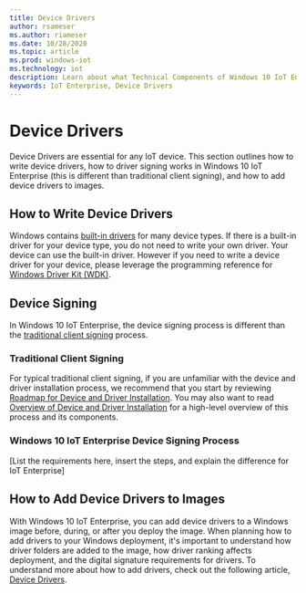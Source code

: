 ```yaml
---
title: Device Drivers
author: rsameser
ms.author: riameser
ms.date: 10/28/2020
ms.topic: article
ms.prod: windows-iot
ms.technology: iot
description: Learn about what Technical Components of Windows 10 IoT Enterprise.
keywords: IoT Enterprise, Device Drivers
---
```


# Device Drivers
Device Drivers are essential for any IoT device. This section outlines how to write device drivers, how to driver signing works in Windows 10 IoT Enterprise (this is different than traditional client signing), and how to add device drivers to images.  

## How to Write Device Drivers
Windows contains [built-in drivers](https://docs.microsoft.com/windows-hardware/drivers/gettingstarted/do-you-need-to-write-a-driver-) for many device types. If there is a built-in driver for your device type, you do not need to write your own driver. Your device can use the built-in driver. However if you need to write a device driver for your device, please leverage the programming reference for [Windows Driver Kit (WDK)](https://docs.microsoft.com/windows-hardware/drivers/ddi/).  

## Device Signing
In Windows 10 IoT Enterprise, the device signing process is different than the [traditional client signing](https://docs.microsoft.com/windows-hardware/drivers/install/driver-signing ) process.

### Traditional Client Signing
For typical traditional client signing, if you are unfamiliar with the device and driver installation process, we recommend that you start by reviewing [Roadmap for Device and Driver Installation](https://docs.microsoft.com/windows-hardware/drivers/install/roadmap-for-device-and-driver-installation--windows-vista-and-later-). You may also want to read [Overview of Device and Driver Installation](https://docs.microsoft.com/windows-hardware/drivers/install/overview-of-device-and-driver-installation) for a high-level overview of this process and its components.

### Windows 10 IoT Enterprise Device Signing Process
[List the requirements here, insert the steps, and explain the difference for IoT Enterprise]

## How to Add Device Drivers to Images
With Windows 10 IoT Enterprise, you can add device drivers to a Windows image before, during, or after you deploy the image. When planning how to add drivers to your Windows deployment, it's important to understand how driver folders are added to the image, how driver ranking affects deployment, and the digital signature requirements for drivers. To understand more about how to add drivers, check out the following article, [Device Drivers](https://docs.microsoft.com/windows-hardware/manufacture/desktop/device-drivers-and-deployment-overview).
